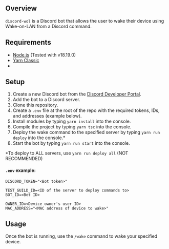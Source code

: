## Overview

`discord-wol` is a Discord bot that allows the user to wake their device using Wake-on-LAN from a Discord command.

## Requirements

- [Node.js](https://nodejs.org/) (Tested with v18.19.0)
- [Yarn Classic](https://classic.yarnpkg.com/)
- 

## Setup

1. Create a new Discord bot from the [Discord Developer Portal](https://discord.com/developers/applications).
2. Add the bot to a Discord server.
3. Clone this repository.
4. Create a `.env` file at the root of the repo with the required tokens, IDs, and addresses (example below).
5. Install modules by typing `yarn install` into the console.
6. Compile the project by typing `yarn tsc` into the console.
7. Deploy the wake command to the specified server by typing `yarn run deploy` into the console.*
8. Start the bot by typing `yarn run start` into the console.

*To deploy to ALL servers, use `yarn run deploy all` (NOT RECOMMENDED)

#### `.env` example:
```
DISCORD_TOKEN="<Bot token>"

TEST_GUILD_ID=<ID of the server to deploy commands to>
BOT_ID=<Bot ID>

OWNER_ID=<Device owner's user ID>
MAC_ADDRESS="<MAC address of device to wake>"
```

## Usage

Once the bot is running, use the `/wake` command to wake your specified device.
